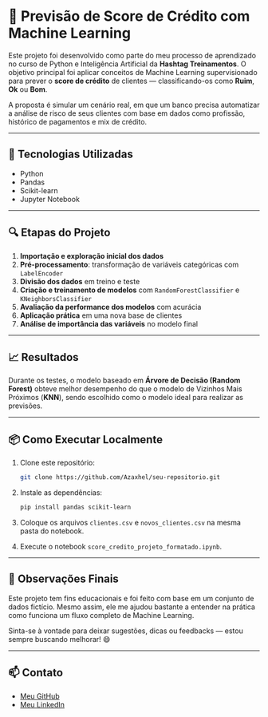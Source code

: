 
# 🧠 Previsão de Score de Crédito com Machine Learning

Este projeto foi desenvolvido como parte do meu processo de aprendizado no curso de Python e Inteligência Artificial da **Hashtag Treinamentos**. O objetivo principal foi aplicar conceitos de Machine Learning supervisionado para prever o **score de crédito** de clientes — classificando-os como **Ruim**, **Ok** ou **Bom**.

A proposta é simular um cenário real, em que um banco precisa automatizar a análise de risco de seus clientes com base em dados como profissão, histórico de pagamentos e mix de crédito.

---

## 🚀 Tecnologias Utilizadas

- Python
- Pandas
- Scikit-learn
- Jupyter Notebook

---

## 🔍 Etapas do Projeto

1. **Importação e exploração inicial dos dados**
2. **Pré-processamento**: transformação de variáveis categóricas com `LabelEncoder`
3. **Divisão dos dados** em treino e teste
4. **Criação e treinamento de modelos** com `RandomForestClassifier` e `KNeighborsClassifier`
5. **Avaliação da performance dos modelos** com acurácia
6. **Aplicação prática** em uma nova base de clientes
7. **Análise de importância das variáveis** no modelo final

---

## 📈 Resultados

Durante os testes, o modelo baseado em **Árvore de Decisão (Random Forest)** obteve melhor desempenho do que o modelo de Vizinhos Mais Próximos (**KNN**), sendo escolhido como o modelo ideal para realizar as previsões.

---

## 📦 Como Executar Localmente

1. Clone este repositório:
   ```bash
   git clone https://github.com/Azaxhel/seu-repositorio.git
   ```

2. Instale as dependências:
   ```bash
   pip install pandas scikit-learn
   ```

3. Coloque os arquivos `clientes.csv` e `novos_clientes.csv` na mesma pasta do notebook.

4. Execute o notebook `score_credito_projeto_formatado.ipynb`.

---

## 💬 Observações Finais

Este projeto tem fins educacionais e foi feito com base em um conjunto de dados fictício. Mesmo assim, ele me ajudou bastante a entender na prática como funciona um fluxo completo de Machine Learning.

Sinta-se à vontade para deixar sugestões, dicas ou feedbacks — estou sempre buscando melhorar! 😄

---

## 📫 Contato

- [Meu GitHub](https://github.com/Azaxhel)
- [Meu LinkedIn](https://www.linkedin.com/in/enrique-linhares-683728330/)
